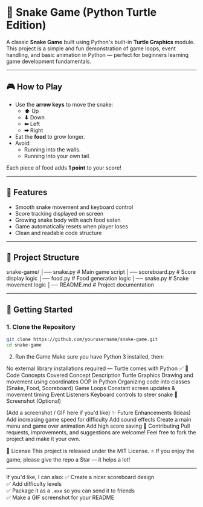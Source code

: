 # 🐍 Snake Game (Python Turtle Edition)

A classic **Snake Game** built using Python's built-in **Turtle Graphics** module.  
This project is a simple and fun demonstration of game loops, event handling, and basic animation in Python — perfect for beginners learning game development fundamentals.

---

## 🎮 How to Play

- Use the **arrow keys** to move the snake:
  - **⬆** Up
  - **⬇** Down
  - **⬅** Left
  - **➡** Right
- Eat the **food** to grow longer.
- Avoid:
  - Running into the walls.
  - Running into your own tail.

Each piece of food adds **1 point** to your score!

---

## 🧩 Features

- Smooth snake movement and keyboard control
- Score tracking displayed on screen
- Growing snake body with each food eaten
- Game automatically resets when player loses
- Clean and readable code structure

---

## 📂 Project Structure
snake-game/
│── snake.py # Main game script
│── scoreboard.py # Score display logic
│── food.py # Food generation logic
│── snake.py # Snake movement logic
│── README.md # Project documentation


---

## 🚀 Getting Started

### 1. Clone the Repository
```bash
git clone https://github.com/yourusername/snake-game.git
cd snake-game
```

2. Run the Game
Make sure you have Python 3 installed, then:


No external library installations required — Turtle comes with Python ✅
🧠 Code Concepts Covered
Concept	Description
Turtle Graphics	Drawing and movement using coordinates
OOP in Python	Organizing code into classes (Snake, Food, Scoreboard)
Game Loops	Constant screen updates & movement timing
Event Listeners	Keyboard controls to steer snake
📸 Screenshot (Optional)

(Add a screenshot / GIF here if you'd like)
✨ Future Enhancements (Ideas)
Add increasing game speed for difficulty
Add sound effects
Create a main menu and game over animation
Add high score saving
🤝 Contributing
Pull requests, improvements, and suggestions are welcome!
Feel free to fork the project and make it your own.

📜 License
This project is released under the MIT License.
⭐ If you enjoy the game, please give the repo a Star — it helps a lot!


---

If you'd like, I can also:
✅ Create a nicer scoreboard design  
✅ Add difficulty levels  
✅ Package it as a `.exe` so you can send it to friends  
✅ Make a GIF screenshot for your README


